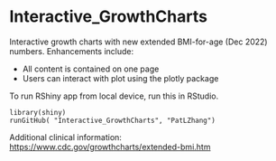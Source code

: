# Interactive_GrowthCharts

Interactive growth charts with new extended BMI-for-age (Dec 2022) numbers.  Enhancements include:
- All content is contained on one page 
- Users can interact with plot using the plotly package

To run RShiny app from local device, run this in RStudio.
```
library(shiny)
runGitHub( "Interactive_GrowthCharts", "PatLZhang")
```

Additional clinical information: https://www.cdc.gov/growthcharts/extended-bmi.htm
